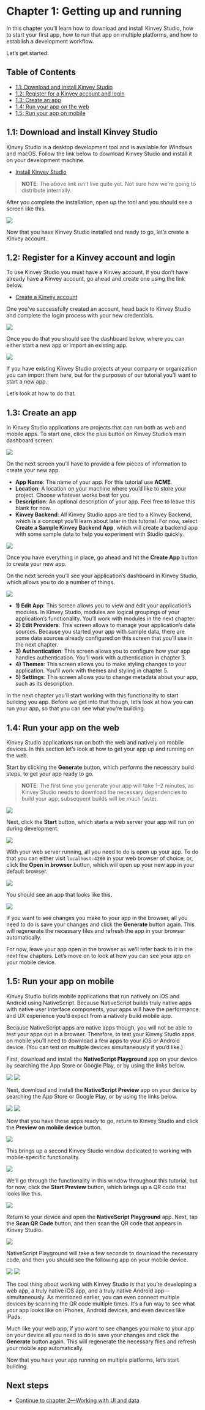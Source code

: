 # Chapter 1: Getting up and running

In this chapter you’ll learn how to download and install Kinvey Studio, how to start your first app, how to run that app on multiple platforms, and how to establish a development workflow.

Let’s get started.

## Table of Contents

* [1.1: Download and install Kinvey Studio](#1.1)
* [1.2: Register for a Kinvey account and login](#1.2)
* [1.3: Create an app](#1.3)
* [1.4: Run your app on the web](#1.4)
* [1.5: Run your app on mobile](#1.5)

<h2 id="1.1">1.1: Download and install Kinvey Studio</h2>

Kinvey Studio is a desktop development tool and is available for Windows and macOS. Follow the link below to download Kinvey Studio and install it on your development machine.

* [Install Kinvey Studio](https://studio.kinvey.com)

> **NOTE**: The above link isn’t live quite yet. Not sure how we’re going to distribute internally.

After you complete the installation, open up the tool and you should see a screen like this.

![](images/chapter-1/main-splash.png)

Now that you have Kinvey Studio installed and ready to go, let’s create a Kinvey account.

<h2 id="1.2">1.2: Register for a Kinvey account and login</h2>

To use Kinvey Studio you must have a Kinvey account. If you don’t have already have a Kinvey account, go ahead and create one using the link below.

* [Create a Kinvey account](https://console.kinvey.com/signup)

One you’ve successfully created an account, head back to Kinvey Studio and complete the login process with your new credentials.

![](images/chapter-1/credentials.png)

Once you do that you should see the dashboard below, where you can either start a new app or import an existing app.

![](images/chapter-1/dashboard.png)

If you have existing Kinvey Studio projects at your company or organization you can import them here, but for the purposes of our tutorial you’ll want to start a new app.

Let’s look at how to do that.

<h2 id="1.3">1.3: Create an app</h2>

In Kinvey Studio applications are projects that can run both as web and mobile apps. To start one, click the plus button on Kinvey Studio’s main dashboard screen.

![](images/chapter-1/create-app.png)

On the next screen you’ll have to provide a few pieces of information to create your new app.

* **App Name**: The name of your app. For this tutorial use **ACME**.
* **Location**: A location on your machine where you’d like to store your project. Choose whatever works best for you.
* **Description**: An optional description of your app. Feel free to leave this blank for now.
* **Kinvey Backend**: All Kinvey Studio apps are tied to a Kinvey Backend, which is a concept you’ll learn about later in this tutorial. For now, select **Create a Sample Kinvey Backend App**, which will create a backend app with some sample data to help you experiment with Studio quickly.

![](images/chapter-1/create-app-filled-in.png)

Once you have everything in place, go ahead and hit the **Create App** button to create your new app.

On the next screen you’ll see your application’s dashboard in Kinvey Studio, which allows you to do a number of things.

![](images/chapter-1/dashboard-with-labels.png)

* **1) Edit App**: This screen allows you to view and edit your application’s modules. In Kinvey Studio, modules are logical groupings of your application’s functionality. You’ll work with modules in the next chapter.
* **2) Edit Providers**: This screen allows to manage your application’s data sources. Because you started your app with sample data, there are some data sources already configured on this screen that you’ll use in the next chapter.
* **3) Authentication**: This screen allows you to configure how your app handles authentication. You’ll work with authentication in chapter 3.
* **4) Themes**: This screen allows you to make styling changes to your application. You’ll work with themes and styling in chapter 5.
* **5) Settings**: This screen allows you to change metadata about your app, such as its description.

In the next chapter you’ll start working with this functionality to start building you app. Before we get into that though, let’s look at how you can run your app, so that you can see what you’re building.

<h2 id="1.4">1.4: Run your app on the web</h2>

Kinvey Studio applications run on both the web and natively on mobile devices. In this section let’s look at how to get your app up and running on the web.

Start by clicking the **Generate** button, which performs the necessary build steps, to get your app ready to go.

> **NOTE**: The first time you generate your app will take 1–2 minutes, as Kinvey Studio needs to download the necessary dependencies to build your app; subsequent builds will be much faster.

![](images/chapter-1/generate.png)

Next, click the **Start** button, which starts a web server your app will run on during development.

![](images/chapter-1/start.png)

With your web server running, all you need to do is open up your app. To do that you can either visit `localhost:4200` in your web browser of choice, or, click the **Open in browser** button, which will open up your new app in your default browser.

![](images/chapter-1/open-in-browser.png)

You should see an app that looks like this.

![](images/chapter-1/web-app.png)

If you want to see changes you make to your app in the browser, all you need to do is save your changes and click the **Generate** button again. This will regenerate the necessary files and refresh the app in your browser automatically.

For now, leave your app open in the browser as we’ll refer back to it in the next few chapters. Let’s move on to look at how you can see your app on your mobile device.

<h2 id="1.5">1.5: Run your app on mobile</h2>

Kinvey Studio builds mobile applications that run natively on iOS and Android using NativeScript. Because NativeScript builds truly native apps with native user interface components, your apps will have the performance and UX experience you’d expect from a natively build mobile app.

Because NativeScript apps are native apps though, you will not be able to test your apps out in a browser. Therefore, to test your Kinvey Studio apps on mobile you’ll need to download a few apps to your iOS or Android device. (You can test on multiple devices simultaneously if you’d like.)

First, download and install the **NativeScript Playground** app on your device by searching the App Store or Google Play, or by using the links below.

[![](images/chapter-1/app-store.png)](https://itunes.apple.com/us/app/nativescript-playground/id1263543946?mt=8&ls=1)
[![](images/chapter-1/google-play.png)](https://play.google.com/store/apps/details?id=org.nativescript.play)

Next, download and install the **NativeScript Preview** app on your device by searching the App Store or Google Play, or by using the links below.

[![](images/chapter-1/app-store.png)](https://itunes.apple.com/us/app/nativescript-preview/id1264484702?mt=8)
[![](images/chapter-1/google-play.png)](https://play.google.com/store/apps/details?id=org.nativescript.preview)

Now that you have these apps ready to go, return to Kinvey Studio and click the **Preview on mobile device** button.

![](images/chapter-1/preview-on-mobile.png)

This brings up a second Kinvey Studio window dedicated to working with mobile-specific functionality.

![](images/chapter-1/second-window.png)

We’ll go through the functionality in this window throughout this tutorial, but for now, click the **Start Preview** button, which brings up a QR code that looks like this.

![](images/chapter-1/qr-code-window.png)

Return to your device and open the **NativeScript Playground** app. Next, tap the **Scan QR Code** button, and then scan the QR code that appears in Kinvey Studio.

![](images/chapter-1/scan-qr-code.png)

NativeScript Playground will take a few seconds to download the necessary code, and then you should see the following app on your mobile device.

![](images/chapter-1/ios-preview.png)
![](images/chapter-1/android-preview.png)

The cool thing about working with Kinvey Studio is that you’re developing a web app, a truly native iOS app, and a truly native Android app—simultaneously. As mentioned earlier, you can even connect multiple devices by scanning the QR code multiple times. It’s a fun way to see what your app looks like on iPhones, Android devices, and even devices like iPads.

Much like your web app, if you want to see changes you make to your app on your device all you need to do is save your changes and click the **Generate** button again. This will regenerate the necessary files and refresh your mobile app automatically.

Now that you have your app running on multiple platforms, let’s start building.

## Next steps

* [Continue to chapter 2—Working with UI and data](#2.md)
